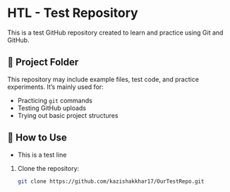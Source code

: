 # HTL - Test Repository

This is a test GitHub repository created to learn and practice using Git and GitHub.

## 📁 Project Folder

This repository may include example files, test code, and practice experiments. It’s mainly used for:

- Practicing `git` commands
- Testing GitHub uploads
- Trying out basic project structures

## 🚀 How to Use
- This is a test line
1. Clone the repository:
   ```bash
   git clone https://github.com/kazishakkhar17/OurTestRepo.git
